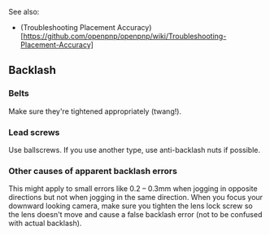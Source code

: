 See also:
* (Troubleshooting Placement Accuracy)[https://github.com/openpnp/openpnp/wiki/Troubleshooting-Placement-Accuracy]

## Backlash
### Belts
Make sure they're tightened appropriately (twang!).

### Lead screws
Use ballscrews. If you use another type, use anti-backlash nuts if possible.

### Other causes of apparent backlash errors
This might apply to small errors like 0.2 – 0.3mm when jogging in opposite directions but not when jogging in the same direction. When you focus your downward looking camera, make sure you tighten the lens lock screw so the lens doesn't move and cause a false backlash error (not to be confused with actual backlash).
